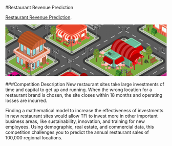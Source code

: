 #Restaurant Revenue Prediction

[Restaurant Revenue Prediction](https://www.kaggle.com/c/restaurant-revenue-prediction).

![Restaurant-Contest](img/kaggle-restaurant.png)

###Competition Description
New restaurant sites take large investments of time and capital to get up and running. When the wrong location for a restaurant brand is chosen, the site closes within 18 months and operating losses are incurred. 

Finding a mathematical model to increase the effectiveness of investments in new restaurant sites would allow TFI to invest more in other important business areas, like sustainability, innovation, and training for new employees. Using demographic, real estate, and commercial data, this competition challenges you to predict the annual restaurant sales of 100,000 regional locations.


